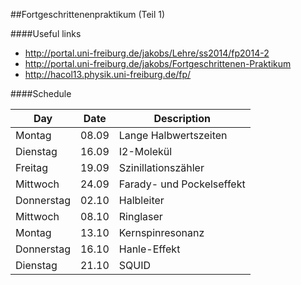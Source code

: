 ##Fortgeschrittenenpraktikum (Teil 1)

####Useful links

- http://portal.uni-freiburg.de/jakobs/Lehre/ss2014/fp2014-2
- http://portal.uni-freiburg.de/jakobs/Fortgeschrittenen-Praktikum
- http://hacol13.physik.uni-freiburg.de/fp/

####Schedule

| Day      | Date | Description               |  
|----------|------|---------------------------|  
|Montag    | 08.09| Lange Halbwertszeiten     |  
|Dienstag  | 16.09| I2-Molekül                |  
|Freitag   | 19.09| Szinillationszähler       |  
|Mittwoch  | 24.09| Farady- und Pockelseffekt |  
|Donnerstag| 02.10| Halbleiter                |  
|Mittwoch  | 08.10| Ringlaser                 |  
|Montag    | 13.10| Kernspinresonanz          |  
|Donnerstag| 16.10| Hanle-Effekt              |  
|Dienstag  | 21.10| SQUID                     |  
